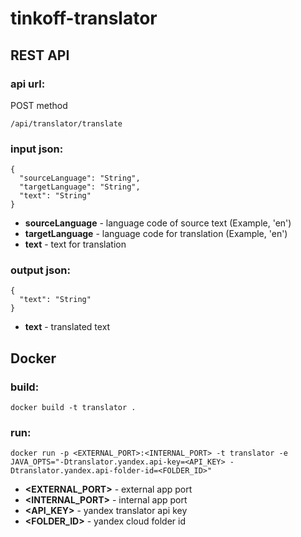 # tinkoff-translator
## REST API
### api url:

POST method
```
/api/translator/translate
```

### input json:
```
{
  "sourceLanguage": "String",
  "targetLanguage": "String",
  "text": "String"
}
```
- **sourceLanguage** - language code of source text (Example, 'en')
- **targetLanguage** - language code for translation (Example, 'en')
- **text** - text for translation

### output json:
```
{
  "text": "String"
}
```

- **text** - translated text

## Docker
### build:
```
docker build -t translator . 
```

### run:
```
docker run -p <EXTERNAL_PORT>:<INTERNAL_PORT> -t translator -e JAVA_OPTS="-Dtranslator.yandex.api-key=<API_KEY> -Dtranslator.yandex.api-folder-id=<FOLDER_ID>"
```
- **<EXTERNAL_PORT>** - external app port
- **<INTERNAL_PORT>** - internal app port
- **<API_KEY>** - yandex translator api key
- **<FOLDER_ID>** - yandex cloud folder id
